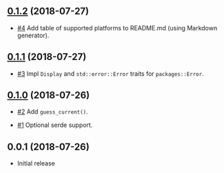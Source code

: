 ## [0.1.2] (2018-07-27)

[0.1.2]: https://github.com/RustSec/platforms-crate/compare/v0.1.1...v0.1.2

* [#4](https://github.com/RustSec/platforms-crate/pull/4)
  Add table of supported platforms to README.md (using Markdown generator).

## [0.1.1] (2018-07-27)

[0.1.1]: https://github.com/RustSec/platforms-crate/compare/v0.1.0...v0.1.1

* [#3](https://github.com/RustSec/platforms-crate/pull/3)
  Impl `Display` and `std::error::Error` traits for `packages::Error`.

## [0.1.0] (2018-07-26)

[0.1.0]: https://github.com/RustSec/platforms-crate/compare/v0.0.1...v0.1.0

* [#2](https://github.com/RustSec/platforms-crate/pull/2)
  Add `guess_current()`.

* [#1](https://github.com/RustSec/platforms-crate/pull/1)
  Optional serde support.

## 0.0.1 (2018-07-26)

* Initial release
